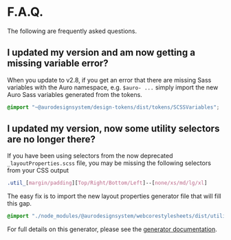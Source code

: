 # F.A.Q.

The following are frequently asked questions.

## I updated my version and am now getting a missing variable error?

When you update to v2.8, if you get an error that there are missing Sass variables with the Auro namespace, e.g. `$auro- ...` simply import the new Auro Sass variables generated from the tokens.

```scss
@import "~@aurodesignsystem/design-tokens/dist/tokens/SCSSVariables";
```

## I updated my version, now some utility selectors are no longer there?

If you have been using selectors from the now deprecated `_layoutProperties.scss` file, you may be missing the following selectors from your CSS output

```css
.util_[margin/padding][Top/Right/Bottom/Left]--[none/xs/md/lg/xl]
```

The easy fix is to import the new layout properties generator file that will fill this gap.

```scss
@import "./node_modules/@aurodesignsystem/webcorestylesheets/dist/utilityMixins/layoutPropertiesGenerator";
```

For full details on this generator, please see the [generator documentation](https://alaskaairlines.github.io/WebCoreStyleSheets/#utility-layout-mixin-auro_layoutPropertiesGenerator).
